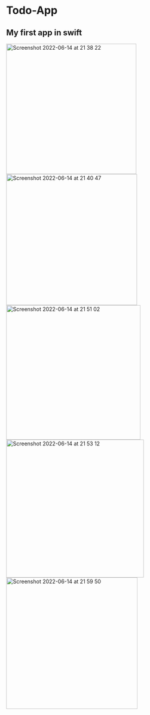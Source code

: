 # Todo-App

## My first app in swift   
<img width="348" alt="Screenshot 2022-06-14 at 21 38 22" src="https://user-images.githubusercontent.com/107435429/173667460-9540dc95-e390-4088-813c-8a5598f18460.png">
<img width="350" alt="Screenshot 2022-06-14 at 21 40 47" src="https://user-images.githubusercontent.com/107435429/173667819-034f95c2-08c2-40c0-bf4b-7589bb91b3c0.png">
<img width="359" alt="Screenshot 2022-06-14 at 21 51 02" src="https://user-images.githubusercontent.com/107435429/173667887-3935a78c-8325-495d-b7ff-cd0cd7cdf129.png">
<img width="368" alt="Screenshot 2022-06-14 at 21 53 12" src="https://user-images.githubusercontent.com/107435429/173667916-a8636715-5b74-4b58-8e7c-497b0d60349c.png">
<img width="351" alt="Screenshot 2022-06-14 at 21 59 50" src="https://user-images.githubusercontent.com/107435429/173668106-24306abb-1147-4f7d-bc02-ba3aa3749f92.png">
